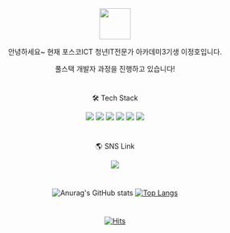    <div align="center"> 
   
   <img src="https://user-images.githubusercontent.com/101568892/165022240-d1943930-6283-4db4-92a0-391094deca59.png" width="62">
   
   안녕하세요~ 현재 포스코ICT 청년IT전문가 아카데미3기생 이정호입니다.    
   
   풀스택 개발자 과정을 진행하고 있습니다!
  #
  🛠 Tech Stack
  
 <img src="https://img.shields.io/badge/Java-007396?style=flat&logo=Java&logoColor=white"/>  <img src="https://img.shields.io/badge/MySQL-4479A1?style=flat&logo=MySQL&logoColor=white"/> <img src="https://img.shields.io/badge/Python-3776AB?style=flat&logo=Python&logoColor=white"/> <img src="https://img.shields.io/badge/Android Studio-3DDC84?style=flat&logo=Android Studio&logoColor=white"/>  <img src="https://img.shields.io/badge/php-777BB4?style=flat&logo=php&logoColor=white"/> <img src="https://img.shields.io/badge/JavaScript-F7DF1E?style=flat&logo=JavaScript&logoColor=white"/> </a>
 #
🌎 SNS Link
 
 <a href="https://www.instagram.com/jeongho_0304/">
<img
src="http://img.shields.io/badge/-Instagram-white?style=flat&logo=Instagram&link=https://www.instagram.com/jeongho_0304/"
style="height : auto; margin-left : 10px; margin-right : 10px;"/>
</a>

#
![Anurag's GitHub stats](https://github-readme-stats.vercel.app/api?username=jeongho97&show_icons=true&theme=스타일)
[![Top Langs](https://github-readme-stats.vercel.app/api/top-langs/?username=jeongho97&langs_count=8)](https://github.com/jeongho97/github-readme-stats)

#
[![Hits](https://hits.seeyoufarm.com/api/count/incr/badge.svg?url=https%3A%2F%2Fgithub.com%2Fjeongho97&count_bg=%2379C83D&title_bg=%23555555&icon=&icon_color=%23E7E7E7&title=hits&edge_flat=false)](https://hits.seeyoufarm.com)

  </div>
<!--
**jeongho97/jeongho97** is a ✨ _special_ ✨ repository because its `README.md` (this file) appears on your GitHub profile.

Here are some ideas to get you started:

- 🔭 I’m currently working on ...
- 🌱 I’m currently learning ...
- 👯 I’m looking to collaborate on ...
- 🤔 I’m looking for help with ...
- 💬 Ask me about ...
- 📫 How to reach me: ...
- 😄 Pronouns: ...
- ⚡ Fun fact: ...
-->
